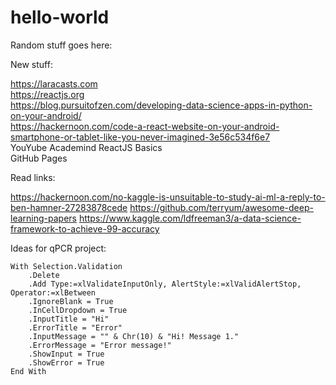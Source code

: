 # hello-world

Random stuff goes here:

New stuff:

https://laracasts.com  
https://reactjs.org  
https://blog.pursuitofzen.com/developing-data-science-apps-in-python-on-your-android/  
https://hackernoon.com/code-a-react-website-on-your-android-smartphone-or-tablet-like-you-never-imagined-3e56c534f6e7  
YouYube Academind ReactJS Basics  
GitHub Pages

Read links:

https://hackernoon.com/no-kaggle-is-unsuitable-to-study-ai-ml-a-reply-to-ben-hamner-27283878cede
https://github.com/terryum/awesome-deep-learning-papers
https://www.kaggle.com/ldfreeman3/a-data-science-framework-to-achieve-99-accuracy

Ideas for qPCR project:

    With Selection.Validation
        .Delete
        .Add Type:=xlValidateInputOnly, AlertStyle:=xlValidAlertStop, Operator:=xlBetween
        .IgnoreBlank = True
        .InCellDropdown = True
        .InputTitle = "Hi"
        .ErrorTitle = "Error"
        .InputMessage = "" & Chr(10) & "Hi! Message 1."
        .ErrorMessage = "Error message!"
        .ShowInput = True
        .ShowError = True
    End With
